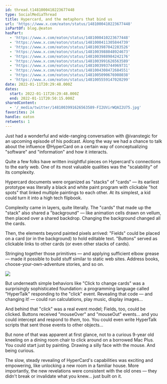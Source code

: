 ```yaml
---
id: thread.t1481000410223677448
type: SocialMediaThread
title: Hypercard, and the metaphors that bind us
url: 'https://www.x.com/eaton/status/1481000410223677448'
isPartOf: blog.@eaton
hasPart:
  - 'https://www.x.com/eaton/status/1481000410223677448'
  - 'https://www.x.com/eaton/status/1481000411305844739'
  - 'https://www.x.com/eaton/status/1481003987042283526'
  - 'https://www.x.com/eaton/status/1481003988048924673'
  - 'https://www.x.com/eaton/status/1481003988984242176'
  - 'https://www.x.com/eaton/status/1481003991626563589'
  - 'https://www.x.com/eaton/status/1481003993744969731'
  - 'https://www.x.com/eaton/status/1481004308472684551'
  - 'https://www.x.com/eaton/status/1481005090676908038'
  - 'https://www.x.com/eaton/status/1481005559147020299'
date: 2022-01-11T20:29:48.000Z
dates:
  start: 2022-01-11T20:29:48.000Z
  end: 2022-01-11T20:50:15.000Z
sharedContent:
  - '/_media/twitter/1481003991626563589-FI2UVirWQAI2U75.jpg'
favorites: 24
handle: eaton
retweets: 1
---
```

Just had a wonderful and wide-ranging conversation with @ivanstegic for an upcoming episode of his podcast. Along the way we had a chance to talk about the influence @HyperCard on a certain way of conceptualizing "software" and "information" and how it interacts.

Quite a few folks have written insightful pieces on Hypercard's connections to the early web. One of its most valuable qualities was the "scalability" of its complexity.

Hypercard documents were organized as "stacks" of "cards" — its earliest prototype was literally a black and white paint program with clickable "hot spots" that linked multiple paintings to each other. At its simplest, a kid could turn it into a high tech flipbook.

Complexity came in layers, quite literally. The "cards" that made up the "stack" also shared a "background" — like animation cells drawn on vellum, then placed over a shared backdrop. Changing the background changed all the cards.

Then, the elements beyond painted pixels arrived: "Fields" could be placed on a card (or in the background) to hold editable text. "Buttons" served as clickable links to other cards (or even other stacks of cards).

Stringing together those primitives — and applying sufficient elbow grease — made it possible to build stuff similar to static web sites. Address books, choose-your-own-adventure stories, and so on.

![](/_media/twitter/1481003991626563589-FI2UVirWQAI2U75.jpg)

But underneath simple behaviors like "Click to change cards" was a surprisingly sophisticated foundation: a programming language called "HyperTalk" responding to the "click" event. Revealing that code — and changing it! — could run calculations, play music, display images…

And behind that "click" was a real event model; Fields, too, could be clicked. Buttons received "mouseOver" and "mouseOut" events… and you could intercept and respond to *them*, too. You could even write HyperTalk scripts that sent those events to other objects…

But none of that was apparent at first glance, not to a curious 9-year old kneeling on a dining room chair to click around on a borrowed Mac Plus. You could start just by painting. Drawing a silly face with the mouse. And being curious.

The slow, steady revealing of HyperCard's capabilities was exciting and empowering, like unlocking a new room in a familiar house. More importantly, the new revelations were consistent with the old ones — they didn't break or invalidate what you knew… just built on it.
